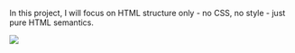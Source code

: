 <!DOCTYPE html>
<html>
<head>
</head>
<body>
<p> In this project, I will focus on HTML structure only - no CSS, no style - just pure HTML semantics.</p>
 <a href="C:\Users\Hp\OneDrive\downloads\alu-web-development\html_advanced\images\ALU.png">
 <img src="images\html_advanced\ALU.png">
</body>
</html>